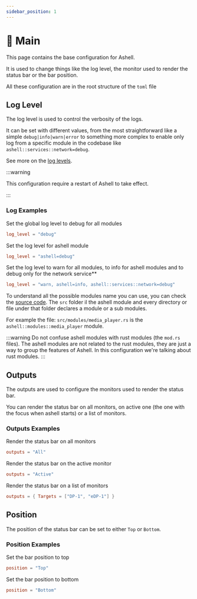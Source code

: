 ```yaml
---
sidebar_position: 1
---
```


# 🚪 Main

This page contains the base configuration for Ashell.

It is used to change things like the log level, the monitor
used to render the status bar or the bar position.

All these configuration are in the root structure of the `toml` file

## Log Level

The log level is used to control the verbosity of the logs.

It can be set with different values, from the most straightforward
like a simple `debug|info|warn|error` to something more complex
to enable only log from a specific module in the codebase like `ashell::services::network=debug`.

See more on the [log levels](https://docs.rs/env_logger/latest/env_logger/#enabling-logging).

:::warning

This configuration require a restart of Ashell to take effect.

:::

### Log Examples

Set the global log level to debug for all modules

```toml
log_level = "debug"
```

Set the log level for ashell module

```toml
log_level = "ashell=debug"
```

Set the log level to warn for all modules, to info for ashell
modules and to debug only for the network service\*\*

```toml
log_level = "warn, ashell=info, ashell::services::network=debug"
```

To understand all the possible modules name you can use,
you can check the [source code](https://github.com/MalpenZibo/ashell).
The `src` folder il the ashell module and every directory
or file under that folder declares a module or a sub modules.

For example the file: `src/modules/media_player.rs`
is the `ashell::modules::media_player` module.

:::warning
Do not confuse ashell modules with rust modules (the `mod.rs` files).
The ashell modules are not related to the rust modules,
they are just a way to group the features of Ashell.
In this configuration we're talking about rust modules.
:::

## Outputs

The outputs are used to configure the monitors used to render the status bar.

You can render the status bar on all monitors, on active one
(the one with the focus when ashell starts)
or a list of monitors.

### Outputs Examples

Render the status bar on all monitors

```toml
outputs = "All"
```

Render the status bar on the active monitor

```toml
outputs = "Active"
```

Render the status bar on a list of monitors

```toml
outputs = { Targets = ["DP-1", "eDP-1"] }
```

## Position

The position of the status bar can be set to either `Top` or `Bottom`.

### Position Examples

Set the bar position to top

```toml
position = "Top"
```

Set the bar position to bottom

```toml
position = "Bottom"
```
